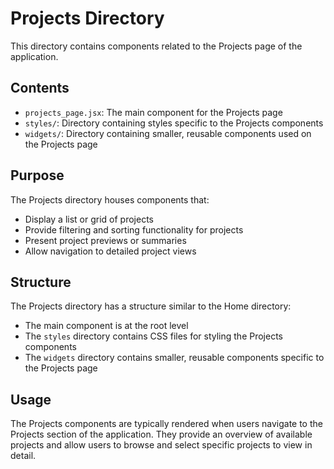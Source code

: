 # Projects Directory

This directory contains components related to the Projects page of the application.

## Contents

- `projects_page.jsx`: The main component for the Projects page
- `styles/`: Directory containing styles specific to the Projects components
- `widgets/`: Directory containing smaller, reusable components used on the Projects page

## Purpose

The Projects directory houses components that:
- Display a list or grid of projects
- Provide filtering and sorting functionality for projects
- Present project previews or summaries
- Allow navigation to detailed project views

## Structure

The Projects directory has a structure similar to the Home directory:
- The main component is at the root level
- The `styles` directory contains CSS files for styling the Projects components
- The `widgets` directory contains smaller, reusable components specific to the Projects page

## Usage

The Projects components are typically rendered when users navigate to the Projects section of the application. They provide an overview of available projects and allow users to browse and select specific projects to view in detail.